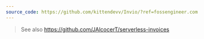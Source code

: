 ```yaml
---
source_code: https://github.com/kittendevv/Invio/?ref=fossengineer.com
---
```



> See also https://github.com/JAlcocerT/serverless-invoices